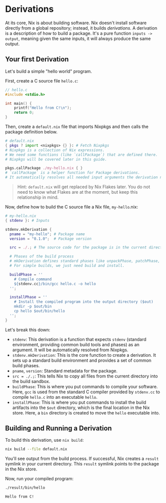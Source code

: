 # Derivations

At its core, Nix is about building software. Nix doesn't install software directly from a global repository; instead, it builds *derivations*. A derivation is a description of how to build a package. It's a pure function `inputs -> output`, meaning given the same inputs, it will always produce the same output.

## Your first Derivation

Let's build a simple "hello world" program.

First, create a C source file `hello.c`:

```c
// hello.c
#include <stdio.h>

int main() {
    printf("Hello from C!\n");
    return 0;
}
```

Then, create a `default.nix` file that imports Nixpkgs and then calls the package definition below.

```nix
# default.nix
{ pkgs ? import <nixpkgs> {} }: # Fetch Nixpkgs
# Nixpkgs is a collection of Nix expressions.
# We need some functions (like `callPackage`) that are defined there.
# Nixpkgs will be covered later in this guide.

pkgs.callPackage ./my-hello.nix { }
# `callPackage` is a helper function for Package derivations.
# It automatically resolves all needed input arguments the derivation needs from Nixpkgs.
```

> Hint: `default.nix` will get replaced by Nix Flakes later. You do not need to know what Flakes are at the moment, but keep this relationship in mind.

Now, define how to build the C source file a Nix file, `my-hello`.nix:

```nix
# my-hello.nix
{ stdenv }: # Inputs

stdenv.mkDerivation {
  pname = "my-hello"; # Package name
  version = "0.1.0";  # Package version

  src = ./.; # The source code for the package is in the current directory

  # Phases of the build process
  # mkDerivation defines standard phases like unpackPhase, patchPhase, configurePhase, buildPhase, installPhase
  # For simple builds, we just need build and install.

  buildPhase = ''
    # Compile command
    ${stdenv.cc}/bin/gcc hello.c -o hello
  '';

  installPhase = ''
    # Install the compiled program into the output directory ($out)
    mkdir -p $out/bin
    cp hello $out/bin/hello
  '';
}
```

Let's break this down:

- `stdenv`: This derivation is a function that expects `stdenv` (standard environment, providing common build tools and phases) as an argument. It will be automatically resolved from Nixpkgs.
- `stdenv.mkDerivation`: This is the core function to create a derivation. It sets up a standard build environment and provides a set of common build phases.
- `pname`, `version`: Standard metadata for the package.
- `src = ./.;`: This tells Nix to copy all files from the current directory into the build sandbox.
- `buildPhase`: This is where you put commands to compile your software. Here, `gcc` is used from the standard C compiler provided by `stdenv.cc` to compile `hello.c` into an executable `hello`.
- `installPhase`: This is where you put commands to install the build artifacts into the `$out` directory, which is the final location in the Nix store. Here, a `bin` directory is created to move the `hello` executable into.

## Building and Running a Derivation

To build this derivation, use `nix build`:

```bash
nix build --file default.nix
```

You'll see output from the build process. If successful, Nix creates a `result` symlink in your current directory. This `result` symlink points to the package in the Nix store.

Now, run your compiled program:

```bash
./result/bin/hello
```
```
Hello from C!
```
